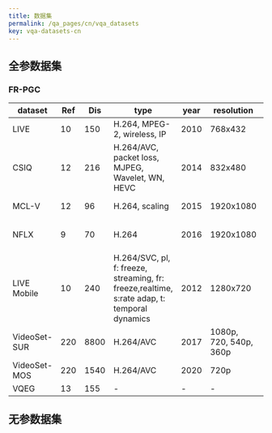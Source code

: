 ```yaml
---
title: 数据集
permalink: /qa_pages/cn/vqa_datasets
key: vqa-datasets-cn
---
```


## 全参数据集

### FR-PGC

| dataset | Ref | Dis | type | year | resolution | fps | label | cloud | sequence |
| -------------|----|-----|-----|-------|------------|-----|-------|-----|-----|
| LIVE | 10 | 150 | H.264, MPEG-2, wireless, IP | 2010 | 768x432 | 25, 50 | DMOS | Y | N |
| CSIQ | 12 | 216 | H.264/AVC, packet loss, MJPEG, Wavelet, WN, HEVC | 2014 | 832x480 | 24, 25, 30, 50, 60 | DMOS | Y | N |
| MCL-V | 12 | 96 | H.264, scaling | 2015 | 1920x1080 | 24, 30 | DMOS | Y | N |
| NFLX | 9 | 70 | H.264 | 2016 | 1920x1080 | 24, 25, 30 | DMOS | Y | N |
| LIVE Mobile | 10 | 240 | H.264/SVC, pl, f: freeze, streaming, fr: freeze,realtime, s:rate adap, t: temporal dynamics | 2012 | 1280x720 | 30 | DMOS | Y | N |
| VideoSet-SUR | 220 | 8800 | H.264/AVC | 2017 | 1080p, 720, 540p, 360p | 24, 30 | JND/SUR | Y | Y |
| VideoSet-MOS | 220 | 1540 | H.264/AVC | 2020 | 720p | 24, 30 | DMOS | Y | Y |
| VQEG | 13 | 155 | - | - | - | - | Y | Y | Y |

## 无参数据集